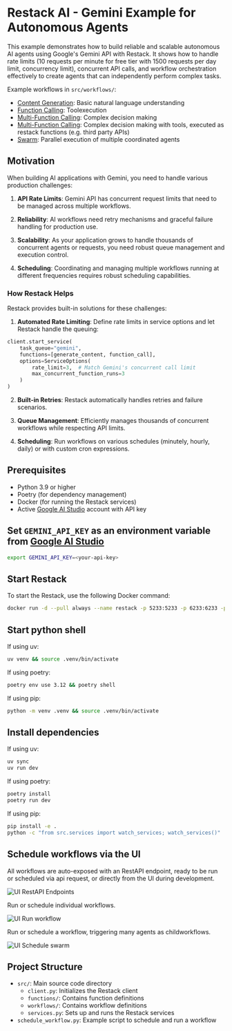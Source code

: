 # Restack AI - Gemini Example for Autonomous Agents

This example demonstrates how to build reliable and scalable autonomous AI agents using Google's Gemini API with Restack. It shows how to handle rate limits (10 requests per minute for free tier with 1500 requests per day limit, concurrency limit), concurrent API calls, and workflow orchestration effectively to create agents that can independently perform complex tasks.

Example workflows in `src/workflows/`:
- [Content Generation](src/workflows/generate_content.py): Basic natural language understanding
- [Function Calling](src/workflows/function_call.py): Toolexecution  
- [Multi-Function Calling](src/workflows/multi_function_call.py): Complex decision making
- [Multi-Function Calling](src/workflows/multi_function_call_advanced.py): Complex decision making with tools, executed as restack functions (e.g. third party APIs) 
- [Swarm](src/workflows/swarm.py): Parallel execution of multiple coordinated agents


## Motivation

When building AI applications with Gemini, you need to handle various production challenges:

1. **API Rate Limits**: Gemini API has concurrent request limits that need to be managed across multiple workflows.

2. **Reliability**: AI workflows need retry mechanisms and graceful failure handling for production use.

3. **Scalability**: As your application grows to handle thousands of concurrent agents or requests, you need robust queue management and execution control.

4. **Scheduling**: Coordinating and managing multiple workflows running at different frequencies requires robust scheduling capabilities.

### How Restack Helps

Restack provides built-in solutions for these challenges:

1. **Automated Rate Limiting**: Define rate limits in service options and let Restack handle the queuing:
```python
client.start_service(
    task_queue="gemini",
    functions=[generate_content, function_call],
    options=ServiceOptions(
        rate_limit=3,  # Match Gemini's concurrent call limit
        max_concurrent_function_runs=3
    )
)
```

2. **Built-in Retries**: Restack automatically handles retries and failure scenarios.

3. **Queue Management**: Efficiently manages thousands of concurrent workflows while respecting API limits.

4. **Scheduling**: Run workflows on various schedules (minutely, hourly, daily) or with custom cron expressions.

## Prerequisites

- Python 3.9 or higher
- Poetry (for dependency management)
- Docker (for running the Restack services)
- Active [Google AI Studio](https://aistudio.google.com) account with API key

## Set `GEMINI_API_KEY` as an environment variable from [Google AI Studio](https://aistudio.google.com)

```bash
export GEMINI_API_KEY=<your-api-key>
```

## Start Restack

To start the Restack, use the following Docker command:

```bash
docker run -d --pull always --name restack -p 5233:5233 -p 6233:6233 -p 7233:7233 ghcr.io/restackio/restack:main
```

## Start python shell

If using uv:

```bash
uv venv && source .venv/bin/activate
```

If using poetry:

```bash
poetry env use 3.12 && poetry shell
```

If using pip:

```bash
python -m venv .venv && source .venv/bin/activate
```

## Install dependencies

If using uv:

```bash
uv sync
uv run dev
```

If using poetry:

```bash
poetry install
poetry run dev
```

If using pip:

```bash
pip install -e .
python -c "from src.services import watch_services; watch_services()"
```

## Schedule workflows via the UI 

All workflows are auto-exposed with an RestAPI endpoint, ready to be run or scheduled via api request, or directly from the UI during development.

![UI RestAPI Endpoints](ui-restapi-endpoints.png)

Run or schedule individual workflows. 

![UI Run workflow](ui-run-workflow.png)

Run or schedule a workflow, triggering many agents as childworkflows.

![UI Schedule swarm](ui-schedule-swarm.png)



## Project Structure

- `src/`: Main source code directory
  - `client.py`: Initializes the Restack client
  - `functions/`: Contains function definitions
  - `workflows/`: Contains workflow definitions
  - `services.py`: Sets up and runs the Restack services
- `schedule_workflow.py`: Example script to schedule and run a workflow
